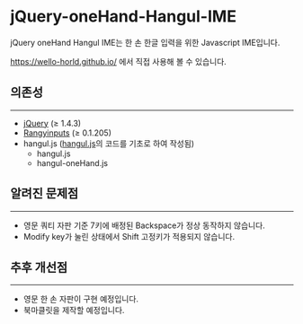 # jQuery-oneHand-Hangul-IME

jQuery oneHand Hangul IME는 한 손 한글 입력을 위한 Javascript IME입니다.

<https://wello-horld.github.io/> 에서 직접 사용해 볼 수 있습니다.

## 의존성
---
* [jQuery](http://jquery.com/) ($\geq$ 1.4.3)
* [Rangyinputs](http://code.google.com/p/rangyinputs) ($\geq$ 0.1.205)
* hangul.js ([hangul.js](https://github.com/clee704/hangul-js)의 코드를 기초로 하여 작성됨)
  * hangul.js
  * hangul-oneHand.js

## 알려진 문제점
---
* 영문 쿼티 자판 기준 7키에 배정된 Backspace가 정상 동작하지 않습니다.
* Modify key가 눌린 상태에서 Shift 고정키가 적용되지 않습니다.

## 추후 개선점
---
* 영문 한 손 자판이 구현 예정입니다.
* 북마클릿을 제작할 예정입니다.


